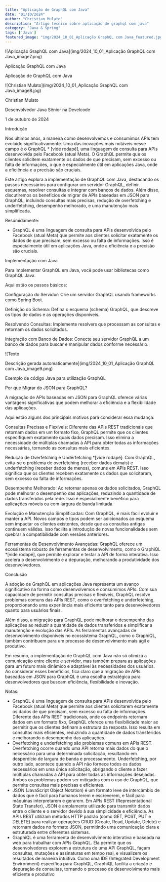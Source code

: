 ```yaml
---
title: "Aplicação de GraphQL com Java"
date: "01/10/2024"
author: "Christian Mulato"
description: "Artigo técnico sobre aplicação de graphql com java"
category: "Java & Spring"
tags: ['Java']
featured_image: "img/2024_10_01_Aplicação GraphQL com Java_featured.jpg"
---
```


![Aplicação GraphQL com Java](img/2024_10_01_Aplicação GraphQL com Java_image7.png)

Aplicação GraphQL com Java

Aplicação de GraphQL com Java

![Christian Mulato](img/2024_10_01_Aplicação GraphQL com Java_image8.jpg)

Christian Mulato

Desenvolvedor Java Sênior na Develcode

1 de outubro de 2024

Introdução

Nos últimos anos, a maneira como desenvolvemos e consumimos APIs tem evoluído significativamente. Uma das inovações mais notáveis nesse campo é o GraphQL * [vide rodapé], uma linguagem de consulta para APIs desenvolvida pelo Facebook (atual Meta). O GraphQL permite que os clientes solicitem exatamente os dados de que precisam, sem excesso ou falta de informações, o que é especialmente útil em aplicações Java, onde a eficiência e a precisão são cruciais.

Este artigo explora a implementação de GraphQL com Java, destacando os passos necessários para configurar um servidor GraphQL, definir esquemas, resolver consultas e integrar com bancos de dados. Além disso, discutiremos os benefícios de migrar de APIs baseadas em JSON para GraphQL, incluindo consultas mais precisas, redução de overfetching e underfetching, desempenho melhorado, e uma manutenção mais simplificada.

Resumidamente:

- GraphQL é uma linguagem de consulta para APIs desenvolvida pelo Facebook (atual Meta) que permite aos clientes solicitar exatamente os dados de que precisam, sem excesso ou falta de informações. Isso é especialmente útil em aplicações Java, onde a eficiência e a precisão são cruciais.

Implementação com Java

Para implementar GraphQL em Java, você pode usar bibliotecas como GraphQL Java.

Aqui estão os passos básicos:

Configuração do Servidor: Crie um servidor GraphQL usando frameworks como Spring Boot.

Definição do Schema: Defina o esquema (schema) GraphQL, que descreve os tipos de dados e as operações disponíveis.

Resolvendo Consultas: Implemente resolvers que processam as consultas e retornam os dados solicitados.

Integração com Banco de Dados: Conecte seu servidor GraphQL a um banco de dados para buscar e manipular dados conforme necessário.

![Texto

Descrição gerada automaticamente](img/2024_10_01_Aplicação GraphQL com Java_image9.png)

Exemplo de código Java para utilização GraphQL

Por que Migrar do JSON para GraphQL?

A migração de APIs baseadas em JSON para GraphQL oferece várias vantagens significativas que podem melhorar a eficiência e a flexibilidade das aplicações.

Aqui estão alguns dos principais motivos para considerar essa mudança:

Consultas Precisas e Flexíveis: Diferente das APIs REST tradicionais que retornam dados em um formato fixo, GraphQL permite que os clientes especifiquem exatamente quais dados precisam. Isso elimina a necessidade de múltiplas chamadas à API para obter todas as informações necessárias, tornando as consultas mais eficientes.

Redução de Overfetching e Underfetching *[vide rodapé]: Com GraphQL, evita-se o problema de overfetching (receber dados demais) e underfetching (receber dados de menos), comuns em APIs REST. Isso significa que os clientes recebem exatamente os dados que solicitaram, sem excesso ou falta de informações.

Desempenho Melhorado: Ao retornar apenas os dados solicitados, GraphQL pode melhorar o desempenho das aplicações, reduzindo a quantidade de dados transferidos pela rede. Isso é especialmente benéfico para aplicações móveis ou com largura de banda limitada.

Evolução e Manutenção Simplificadas: Com GraphQL, é mais fácil evoluir e manter a API. Novos campos e tipos podem ser adicionados ao esquema sem impactar os clientes existentes, desde que as consultas antigas continuem válidas. Isso facilita a introdução de novas funcionalidades sem quebrar a compatibilidade com versões anteriores.

Ferramentas de Desenvolvimento Avançadas: GraphQL oferece um ecossistema robusto de ferramentas de desenvolvimento, como o GraphiQL *[vide rodapé], que permite explorar e testar a API de forma interativa. Isso acelera o desenvolvimento e a depuração, melhorando a produtividade dos desenvolvedores.

Conclusão

A adoção de GraphQL em aplicações Java representa um avanço significativo na forma como desenvolvemos e consumimos APIs. Com sua capacidade de permitir consultas precisas e flexíveis, GraphQL resolve problemas comuns das APIs REST, como o overfetching e underfetching, proporcionando uma experiência mais eficiente tanto para desenvolvedores quanto para usuários finais.

Além disso, a migração para GraphQL pode melhorar o desempenho das aplicações ao reduzir a quantidade de dados transferidos e simplificar a manutenção e evolução das APIs. As ferramentas avançadas de desenvolvimento disponíveis no ecossistema GraphQL, como o GraphiQL, também contribuem para um processo de desenvolvimento mais ágil e produtivo.

Em resumo, a implementação de GraphQL com Java não só otimiza a comunicação entre cliente e servidor, mas também prepara as aplicações para um futuro mais dinâmico e adaptável às necessidades dos usuários. Ao considerar esses benefícios, fica claro que a migração de APIs baseadas em JSON para GraphQL é uma escolha estratégica para desenvolvedores que buscam eficiência, flexibilidade e inovação.

Notas:

- GraphQL é uma linguagem de consulta para APIs desenvolvida pelo Facebook (atual Meta) que permite aos clientes solicitarem exatamente os dados de que precisam, sem excesso ou falta de informações. Diferente das APIs REST tradicionais, onde os endpoints retornam dados em um formato fixo, GraphQL oferece uma flexibilidade maior ao permitir que os clientes definam a estrutura da resposta. Isso resulta em consultas mais eficientes, reduzindo a quantidade de dados transferidos e melhorando o desempenho das aplicações.
- Overfetching e underfetching são problemas comuns em APIs REST. Overfetching ocorre quando uma API retorna mais dados do que o necessário para uma determinada solicitação, resultando em desperdício de largura de banda e processamento. Underfetching, por outro lado, acontece quando a API não fornece todos os dados necessários em uma única solicitação, obrigando o cliente a fazer múltiplas chamadas à API para obter todas as informações desejadas. Ambos os problemas podem ser mitigados com o uso de GraphQL, que permite consultas mais precisas e eficientes.
- JSON (JavaScript Object Notation) é um formato leve de intercâmbio de dados que é fácil para humanos lerem e escreverem, e fácil para máquinas interpretarem e gerarem. Em APIs REST (Representational State Transfer), JSON é amplamente utilizado para transmitir dados entre o cliente e o servidor devido à sua simplicidade e eficiência. As APIs REST utilizam métodos HTTP padrão (como GET, POST, PUT e DELETE) para realizar operações CRUD (Create, Read, Update, Delete) e retornam dados no formato JSON, permitindo uma comunicação clara e estruturada entre diferentes sistemas.
- GraphiQL é uma ferramenta de desenvolvimento interativa e baseada na web para trabalhar com APIs GraphQL. Ela permite que os desenvolvedores explorem a estrutura de uma API GraphQL, façam consultas, mutações e assinaturas em tempo real, e visualizem os resultados de maneira intuitiva. Como uma IDE (Integrated Development Environment) específica para GraphQL, GraphiQL facilita a criação e depuração de consultas, tornando o processo de desenvolvimento mais eficiente e produtivo
